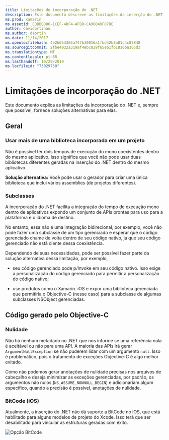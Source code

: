 ```yaml
---
title: Limitações de incorporação do .NET
description: Este documento descreve as limitações da inserção do .NET, a ferramenta que permite que você consuma o código .NET em outras linguagens de programação.
ms.prod: xamarin
ms.assetid: EBBBB886-1CEF-4DF4-AFDD-CA96049F878E
author: davidortinau
ms.author: daortin
ms.date: 11/14/2017
ms.openlocfilehash: 4e2b653365a747b30016a1fbd42b8a01c4c87848
ms.sourcegitcommit: 2fbe4932a319af4ebc829f65eb1fb1816ba305d3
ms.translationtype: MT
ms.contentlocale: pt-BR
ms.lasthandoff: 10/29/2019
ms.locfileid: "73029750"
---
```

# <a name="net-embedding-limitations"></a>Limitações de incorporação do .NET

Este documento explica as limitações da incorporação do .NET e, sempre que possível, fornece soluções alternativas para elas.

## <a name="general"></a>Geral

### <a name="use-more-than-one-embedded-library-in-a-project"></a>Usar mais de uma biblioteca incorporada em um projeto

Não é possível ter dois tempos de execução do mono coexistentes dentro do mesmo aplicativo. Isso significa que você não pode usar duas bibliotecas diferentes geradas na inserção do .NET dentro do mesmo aplicativo.

**Solução alternativa:** Você pode usar o gerador para criar uma única biblioteca que inclui vários assemblies (de projetos diferentes).

### <a name="subclassing"></a>Subclasses

A incorporação do .NET facilita a integração do tempo de execução mono dentro de aplicativos expondo um conjunto de APIs prontas para uso para a plataforma e o idioma de destino.

No entanto, essa não é uma integração bidirecional, por exemplo, você não pode fazer uma subclasse de um tipo gerenciado e esperar que o código gerenciado chame de volta dentro de seu código nativo, já que seu código gerenciado não está ciente dessa coexistência.

Dependendo de suas necessidades, pode ser possível fazer parte da solução alternativa dessa limitação, por exemplo,

* seu código gerenciado pode p/Invoke em seu código nativo. Isso exige a personalização do código gerenciado para permitir a personalização do código nativo;

* use produtos como o Xamarin. iOS e expor uma biblioteca gerenciada que permitiria o Objective-C (nesse caso) para a subclasse de algumas subclasses NSObject gerenciadas.

## <a name="objective-c-generated-code"></a>Código gerado pelo Objective-C

### <a name="nullability"></a>Nulidade

Não há nenhum metadado no .NET que nos informe se uma referência nula é aceitável ou não para uma API. A maioria das APIs irá gerar `ArgumentNullException` se não puderem lidar com um argumento `null`. Isso é problemático, pois o tratamento de exceções Objective-C é algo melhor evitado.

Como não podemos gerar anotações de nulidade precisas nos arquivos de cabeçalho e deseja minimizar as exceções gerenciadas, por padrão, os argumentos não nulos (`NS_ASSUME_NONNULL_BEGIN`) e adicionariam algum específico, quando a precisão é possível, anotações de nulidade.

### <a name="bitcode-ios"></a>BitCode (iOS)

Atualmente, a inserção do .NET não dá suporte a BitCode no iOS, que está habilitado para alguns modelos de projeto do Xcode. Isso terá que ser desabilitado para vincular as estruturas geradas com êxito.

![Opção BitCode](images/ios-bitcode-option.png)
